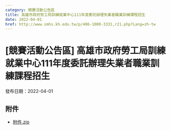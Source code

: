 ```yaml
---
category: 競賽活動公告區
title: 高雄市政府勞工局訓練就業中心111年度委託辦理失業者職業訓練課程招生
date: 2022-04-01
href: http://www.smhs.kh.edu.tw/p/406-1000-3331,r21.php?Lang=zh-tw
---
```


# [競賽活動公告區] 高雄市政府勞工局訓練就業中心111年度委託辦理失業者職業訓練課程招生

發布日期：2022-04-01



## 附件

- [附件.zip](https://www.smhs.kh.edu.tw/app/index.php?Action=downloadfile&file=WVhSMFlXTm9Mek16TDNCMFlWOHpNRGt6WHpRM016YzBOalpmT0Rjd01URXVlbWx3&fname=DGGGROTSYWQO41XX50LKSWHGRK30OOLKDGUWTSKK4125MLVWKPROVTPOUSSSPKPO)
